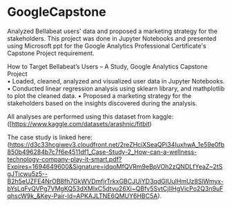 # GoogleCapstone
Analyzed Bellabeat users' data and proposed a marketing strategy for the stakeholders. This project was done in Jupyter Notebooks and presented using Microsoft ppt for the Google Analytics Professional Certificate's Capstone Project requirement. 

How to Target Bellabeat’s Users – A Study, Google Analytics Capstone Project	
•	Loaded, cleaned, analyzed and visualized user data in Jupyter Notebooks.
•	Conducted linear regression analysis using sklearn library, and mathplotlib to plot the cleaned data.
•	Proposed a marketing strategy for the stakeholders based on the insights discovered during the analysis.

All analyses are performed using this dataset from kaggle: ([https://www.kaggle.com/datasets/arashnic/fitbit) 

The case study is linked here: (https://d3c33hcgiwev3.cloudfront.net/2reZHciXSeaQPi34IuxhwA_1e59e0fb850b496284b7c7f6e4511df1_Case-Study-2_How-can-a-wellness-technology-company-play-it-smart.pdf?Expires=1694649600&Signature=idqoMfQVRm9eBpVOh2zQNDLfYeaZ~2tSgJTicwu5z5--B2h5eUZFE4NrOB8fh7GkWVDmfjrTrkxGBCJUiYD3qdGIUulHmUz8SlWmyx-bYsLqFvQVPg7VMgKQ53dXMlxC5dtvu26Xi~QBfv5SvtCjIIHgVicPo2Q3n9uFqhscW9k_&Key-Pair-Id=APKAJLTNE6QMUY6HBC5A). 
